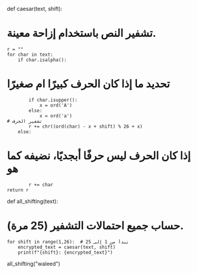 def caesar(text, shift):
 # تشفير النص باستخدام إزاحة معينة.
    r = ""
    for char in text:
        if char.isalpha():
 # تحديد ما إذا كان الحرف كبيرًا ام صغيرًا
            if char.isupper():
                x = ord('A')
            else:
                x = ord('a')
    # تشفير الحرف
            r += chr((ord(char) - x + shift) % 26 + x)
        else:
# إذا كان الحرف ليس حرفًا أبجديًا، نضيفه كما هو
            r += char
    return r

def all_shifting(text):
 # حساب جميع احتمالات التشفير (25 مرة).
    for shift in range(1,26):  # نبدأ من 1 إلى 25
        encrypted_text = caesar(text, shift)
        print(f"{shift}: {encrypted_text}")

all_shifting("waleed")

